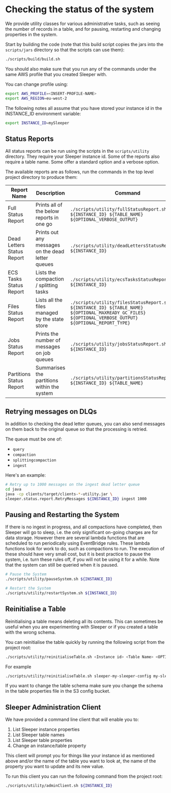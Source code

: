 Checking the status of the system
=================================

We provide utility classes for various administrative tasks, such as seeing the
number of records in a table, and for pausing, restarting and changing properties
in the system.

Start by building the code (note that this build script copies
the jars into the `scripts/jars` directory so that the scripts
can use them):
```bash
./scripts/build/build.sh
```

You should also make sure that you run any of the commands 
under the same AWS profile that you created Sleeper with.

You can change profile using:
```bash
export AWS_PROFILE=<INSERT-PROFILE-NAME>
export AWS_REGION=eu-west-2
```

The following notes all assume that you have stored your instance id
in the INSTANCE_ID environment variable:
```bash
export INSTANCE_ID=mySleeper
```

## Status Reports

All status reports can be run using the scripts in the `scripts/utility`
directory. They require your Sleeper instance id. Some of the reports also
require a table name. Some offer a standard option and a verbose option.

The available reports are as follows, run the commands in the top 
level project directory to produce them:

| Report Name                | Description                                       | Command                                                                                                                                                    | Defaults                                                           |
|----------------------------|---------------------------------------------------|------------------------------------------------------------------------------------------------------------------------------------------------------------|--------------------------------------------------------------------|
| Full Status Report         | Prints all of the below reports in one go         | ```./scripts/utility/fullStatusReport.sh ${INSTANCE_ID} ${TABLE_NAME} ${OPTIONAL_VERBOSE_OUTPUT}```                                                        | VERBOSE = false                                                    |
| Dead Letters Status Report | Prints out any messages on the dead letter queues | ```./scripts/utility/deadLettersStatusReport.sh ${INSTANCE_ID}```                                                                                          |                                                                    |
| ECS Tasks Status Report    | Lists the compaction / splitting tasks            | ```./scripts/utility/ecsTasksStatusReport.sh ${INSTANCE_ID}```                                                                                             |                                                                    |
| Files Status Report        | Lists all the files managed by the state store    | ```./scripts/utility/filesStatusReport.sh ${INSTANCE_ID} ${TABLE_NAME} ${OPTIONAL_MAXREADY_GC_FILES} ${OPTIONAL_VERBOSE_OUTPUT} ${OPTIONAL_REPORT_TYPE}``` | MAXREADY_GC_FILES = 1000, VERBOSE = false , REPORT_TYPE = standard |
| Jobs Status Report         | Prints the number of messages on job queues       | ```./scripts/utility/jobsStatusReport.sh ${INSTANCE_ID}```                                                                                                 |                                                                    |
| Partitions Status Report   | Summarises the partitions within the system       | ```./scripts/utility/partitionsStatusReport.sh ${INSTANCE_ID} ${TABLE_NAME}```                                                                             |                                                                    |

## Retrying messages on DLQs

In addition to checking the dead letter queues, you can also send messages on them
back to the original queue so that the processing is retried.

The queue must be one of:
* `query`
* `compaction`
* `splittingcompaction`
* `ingest`

Here's an example:
```bash
# Retry up to 1000 messages on the ingest dead letter queue
cd java
java -cp clients/target/clients-*-utility.jar \
sleeper.status.report.RetryMessages ${INSTANCE_ID} ingest 1000
```

## Pausing and Restarting the System
If there is no ingest in progress, and all compactions have completed, then Sleeper
will go to sleep, i.e. the only significant on-going charges are for data storage.
However there are several lambda functions that are scheduled to run periodically
using EventBridge rules. These lambda functions look for work to do, such as compactions
to run. The execution of these should have very small cost, but it is best practice
to pause the system, i.e. turn these rules off, if you will not be using it for a
while. Note that the system can still be queried when it is paused.

```bash
# Pause the System
./scripts/utility/pauseSystem.sh ${INSTANCE_ID}

# Restart the System
./scripts/utility/restartSystem.sh ${INSTANCE_ID}
```

## Reinitialise a Table
Reinitialising a table means deleting all its contents. This can sometimes be useful when you are experimenting
with Sleeper or if you created a table with the wrong schema.

You can reinitialise the table quickly by running the following script from the project root:

```bash
./scripts/utility/reinitialiseTable.sh <Instance id> <Table Name> <OPTIONAL_delete_partitions_true_or_false> <OPTIONAL_split_points_file_location> <optional_split_points_file_base64_encoded_true_or_false>
```
For example
```bash
./scripts/utility/reinitialiseTable.sh sleeper-my-sleeper-config my-sleeper-table true /tmp/split-points.txt false
```

If you want to change the table schema make sure you change the schema in the table properties file in the S3
config bucket. 

## Sleeper Administration Client 
We have provided a command line client that will enable you to:
1) List Sleeper instance properties
2) List Sleeper table names
3) List Sleeper table properties
4) Change an instance/table property

This client will prompt you for things like your instance id as mentioned above and/or
the name of the table you want to look at, the name of the property you want to update and its new value.

To run this client you can run the following command from the project root:

```bash
./scripts/utility/adminClient.sh ${INSTANCE_ID}
```